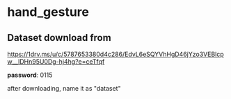 # hand_gesture

## Dataset download from
https://1drv.ms/u/c/5787653380d4c286/EdvL6eSQYVhHgD46jYzo3VEBlcpw__IDHn95U0Dg-hj4hg?e=ceTfqf

__password__: 0115

after downloading, name it as "dataset"
